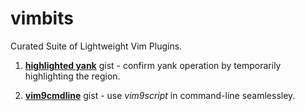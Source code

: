 # vimbits
Curated Suite of Lightweight Vim Plugins.

1. [**highlighted yank**]() gist - confirm yank operation by temporarily highlighting the region.

2. [**vim9cmdline**]() gist - use *vim9script* in command-line seamlessley.
